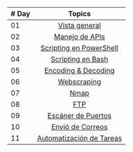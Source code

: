 | # Day |                                                                       Topics                                                                        |
| ----- | :-------------------------------------------------------------------------------------------------------------------------------------------------: |
| 01    |                                                             [Vista general](./README.md)                                                            |
| 02    |                                               [Manejo de APIs](./Manejo_de_APIs/README.md)                                                          |
| 03    |                             [Scripting en PowerShell](./scripting_powershell/README.md)                                                             |
| 04    |                                            [Scripting en Bash](./scripting_bash/README.md)                                                          |
| 05    |                                                     [Encoding & Decoding](./encoding_decoding/README.md)                                            |
| 06    |                                                       [Webscraping](./webscraping/README.md)                                                        |
| 07    |                                                 [Nmap](./nmap/README.md)                                                                            |
| 08    |                                                    [FTP](./FTP/README.md)                                                                           |
| 09    |                             [Escáner de Puertos](./escaner_de_puertos/README.md)                                                                    |
| 10    |                                           [Envió de Correos](./envio_de_correos/README.md)                                                          |
| 11    |                      [Automatización de Tareas](./automatizacion_tareas/README.md)                                                                  |
